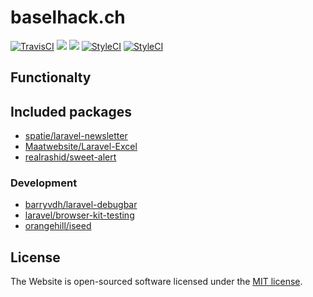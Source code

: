 # baselhack.ch

<p align="center">

<a href="https://travis-ci.org/BaselHack/baselhack.ch"><img src="https://travis-ci.org/BaselHack/baselhack.ch.svg?branch=master" alt="TravisCI"></a>
<a class="badge-align" href="https://app.codacy.com/app/StanBarrows/baselhack.ch/dashboard"><img src="https://api.codacy.com/project/badge/Grade/eebb3465f33942b88e9763731ac055bc"/></a>
<a class="badge-align" href="https://www.codacy.com/app/StanBarrows/baselhack.ch?utm_source=github.com&amp;utm_medium=referral&amp;utm_content=BaselHack/baselhack.ch&amp;utm_campaign=Badge_Coverage"><img src="https://api.codacy.com/project/badge/Coverage/eebb3465f33942b88e9763731ac055bc"/></a>
<a href="https://styleci.io/repos/128032413"><img src="https://styleci.io/repos/128032413/shield?branch=master" alt="StyleCI"></a>
<a href="https://opensource.org/licenses/MIT"><img src="https://img.shields.io/badge/License-MIT-yellow.svg" alt="StyleCI"></a>

</p>

## Functionalty

## Included packages

- [spatie/laravel-newsletter](https://github.com/spatie/laravel-newsletter)
- [Maatwebsite/Laravel-Excel](https://github.com/Maatwebsite/Laravel-Excel)
- [realrashid/sweet-alert](https://github.com/realrashid/sweet-alert)

### Development

- [barryvdh/laravel-debugbar](https://github.com/barryvdh/laravel-debugbar)
- [laravel/browser-kit-testing](https://github.com/laravel/browser-kit-testing)
- [orangehill/iseed](https://github.com/orangehill/iseed)

## License

The Website is open-sourced software licensed under the [MIT license](https://opensource.org/licenses/MIT).
